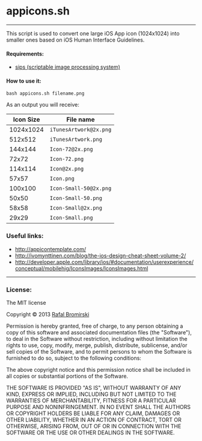 # appicons.sh

---


This script is used to convert one large iOS App icon (1024x1024) into smaller ones based on iOS Human Interface Guidelines.

#### Requirements:

- [sips (scriptable image processing system)](https://developer.apple.com/library/mac/#documentation/Darwin/Reference/ManPages/man1/sips.1.html)

#### How to use it:

	bash appicons.sh filename.png

As an output you will receive:

| Icon Size     | File name               |
| ------------- | ----------------------- |
| 1024x1024     | `iTunesArtwork@2x.png`  |
| 512x512       | `iTunesArtwork.png`     |
| 144x144       | `Icon-72@2x.png`        |
| 72x72         | `Icon-72.png`           |
| 114x114       | `Icon@2x.png`           |
| 57x57         | `Icon.png`              |
| 100x100       | `Icon-Small-50@2x.png`  |
| 50x50         | `Icon-Small-50.png`     |
| 58x58         | `Icon-Small@2x.png`     |
| 29x29         | `Icon-Small.png`        |

### Useful links:

- <http://appicontemplate.com/>
- <http://ivomynttinen.com/blog/the-ios-design-cheat-sheet-volume-2/>
- <http://developer.apple.com/library/ios/#documentation/userexperience/conceptual/mobilehig/IconsImages/IconsImages.html>


---

### License:

The MIT license

Copyright &copy; 2013 [Rafal Bromirski](http://paranoida.com)

Permission is hereby granted, free of charge, to any person obtaining a copy of this software and associated documentation files (the "Software"), to deal in the Software without restriction, including without limitation the rights to use, copy, modify, merge, publish, distribute, sublicense, and/or sell copies of the Software, and to permit persons to whom the Software is furnished to do so, subject to the following conditions:

The above copyright notice and this permission notice shall be included in all copies or substantial portions of the Software.

THE SOFTWARE IS PROVIDED "AS IS", WITHOUT WARRANTY OF ANY KIND, EXPRESS OR IMPLIED, INCLUDING BUT NOT LIMITED TO THE WARRANTIES OF MERCHANTABILITY, FITNESS FOR A PARTICULAR PURPOSE AND NONINFRINGEMENT. IN NO EVENT SHALL THE AUTHORS OR COPYRIGHT HOLDERS BE LIABLE FOR ANY CLAIM, DAMAGES OR OTHER LIABILITY, WHETHER IN AN ACTION OF CONTRACT, TORT OR OTHERWISE, ARISING FROM, OUT OF OR IN CONNECTION WITH THE SOFTWARE OR THE USE OR OTHER DEALINGS IN THE SOFTWARE.
